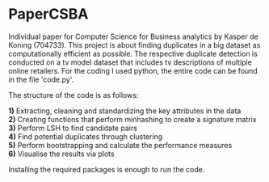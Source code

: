 # PaperCSBA
Individual paper for Computer Science for Business analytics by Kasper de Koning (704733). This project is about finding duplicates in a big dataset as computationally efficient as possible. The respective duplicate detection is conducted on a tv model dataset that includes tv descriptions of multiple online retailers. For the coding I used python, the entire code can be found in the file 'code.py'. 

The structure of the code is as follows:

**1)** Extracting, cleaning and standardizing the key attributes in the data <br>
**2)** Creating functions that perform minhashing to create a signature matrix <br>
**3)** Perform LSH to find candidate pairs <br>
**4)** Find potential duplicates through clustering <br>
**5)** Perform bootstrapping and calculate the performance measures <br>
**6)** Visualise the results via plots <br>

Installing the required packages is enough to run the code.
